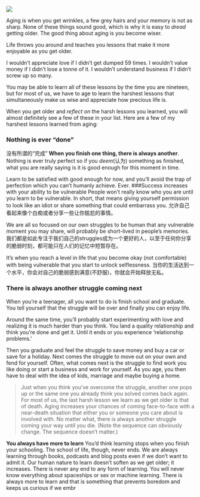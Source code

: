 ![](./_image/2020-07-16-06-15-29.png)

Aging is when you get wrinkles, a few grey hairs and your memory is not as sharp. None of these things sound good, which is why it is easy to *dread* getting older. The good thing about aging is you become wiser.

Life throws you around and teaches you lessons that make it more enjoyable as you get older.

I wouldn’t appreciate love if I didn’t get dumped 59 times.
I wouldn’t value money if I didn’t lose a tonne of it.
I wouldn’t understand business if I didn’t screw up so many.

You may be able to learn all of these lessons by the time you are nineteen, but for most of us, we have to age to learn the harshest lessons that simultaneously make us wise and appreciate how precious life is.

When you get older and *reflect on* the harsh lessons you learned, you will almost definitely see a few of these in your list.
Here are a few of my harshest lessons learned from aging:

### Nothing is ever “done”
没有所谓的“完成”
**When you finish one thing, there is always another**. Nothing is ever truly perfect so if you *deem*(认为) something as finished, what you are really saying is it is good enough for this moment in time.

Learn to be satisfied with good enough for now, and you’ll avoid the trap of perfection which you can’t humanly achieve. Ever.
###Success increases with your ability to be vulnerable
People won’t really know who you are until you learn to be vulnerable. In short, that means giving yourself permission to look like an idiot or share something that could embarrass you.
允许自己看起来像个白痴或者分享一些让你尴尬的事情。

We are all so focused on our own struggles to be human that any vulnerable moment you may share, will probably be short-lived in people’s memories.
我们都是如此专注于我们自己的struggles成为一个更好的人，以至于任何你分享的脆弱时刻，都可能只在人们的记忆中短暂存在。

It’s when you reach a level in life that you become okay (not comfortable) with being vulnerable that you start to unlock selflessness.
当你的生活达到一个水平，你会对自己的脆弱感到满意(不舒服)，你就会开始释放无私。

### There is always another struggle coming next
When you’re a teenager, all you want to do is finish school and graduate. You tell yourself that the struggle will be over and finally you can enjoy life.

Around the same time, you’ll probably start experimenting with love and realizing it is much harder than you think. You land a quality relationship and think you’re done and get it. Until it ends or you experience ‘relationship problems.’

Then you graduate and feel the struggle to save money and buy a car or save for a holiday. Next comes the struggle to move out on your own and fend for yourself. Often, what comes next is the struggle to find work you like doing or start a business and work for yourself. As you age, you then have to deal with the idea of kids, marriage and maybe buying a home.

>Just when you think you’ve overcome the struggle, another one pops up or the same one you already think you solved comes back again.
For most of us, the last harsh lesson we learn as we get older is that of death. Aging increases your chances of coming face-to-face with a near-death situation that either you or someone you care about is involved with.
No matter what, there is always another struggle coming your way until you die. (Note the sequence can obviously change. The sequence doesn’t matter.)

**You always have more to learn**
You’d think learning stops when you finish your schooling. The school of life, though, never ends.
We are always learning through books, podcasts and blog posts even if we don’t want to admit it. Our human nature to learn doesn’t soften as we get older; it increases.
There is never any end to any form of learning. You will never know everything about spaceships or sex or machine learning. There is always more to learn and that is something that prevents boredom and keeps us curious if we embr